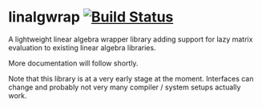 # linalgwrap [![Build Status](https://travis-ci.org/linalgwrap/linalgwrap.svg?branch=master)](https://travis-ci.org/linalgwrap/linalgwrap)
A lightweight linear algebra wrapper library adding support for lazy matrix evaluation to existing linear algebra libraries.

More documentation will follow shortly. 

Note that this library is at a very early stage at the moment. Interfaces can change and probably not very many compiler / system setups actually work.
